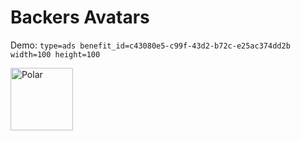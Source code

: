 # Backers Avatars

Demo: `type=ads benefit_id=c43080e5-c99f-43d2-b72c-e25ac374dd2b width=100 height=100`

<!-- POLAR type=ads id=golgnjnd benefit_id=c43080e5-c99f-43d2-b72c-e25ac374dd2b width=100 height=100 -->

<a href="https://polar.sh/"><picture><source media="(prefers-color-scheme: dark)" srcset="https://polar.sh/embed/ad?id=017e08e0-10c4-4896-9e27-bb23985d2348&dark=1"><img src="https://polar.sh/embed/ad?id=017e08e0-10c4-4896-9e27-bb23985d2348" alt="Polar" height="100" width="100" /></picture></a>

<!-- POLAR-END id=golgnjnd -->
